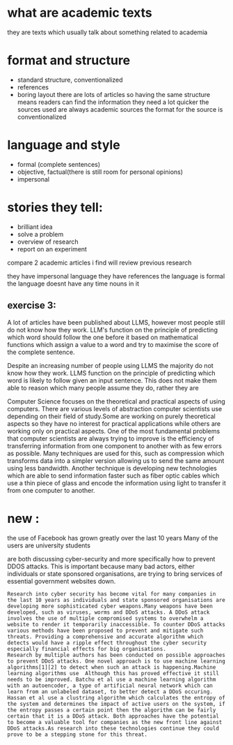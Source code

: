 # what are academic texts
they are texts which usually talk about something related to academia

# format and structure 
- standard structure, conventionalized 
- references
- boring layout
there are lots of articles so having the same structure means readers can find the information they need a lot quicker 
the sources used are always academic sources 
the format for the source is conventionalized 
# language and style
- formal (complete sentences)
- objective, factual(there is still room for personal opinions) 
- impersonal 
# stories they tell:
- brilliant idea 
- solve a problem 
- overview of research 
- report on an experiment

compare 2 academic articles i find 
will review previous research 

they have impersonal language 
they have references 
the language is formal 
the language doesnt have any time nouns in it 
## exercise 3:

A lot of articles have been published about LLMS, however most people still do not know how they work. LLM's function on the principle of predicting which word should follow the one before it based on mathematical functions which assign a value to a word and try to maximise the score of the complete sentence. 

Despite an increasing number of people using LLMS the majority do not know how they work. LLMS function on the principle of predicting which word is likely to follow given an input sentence. This does not make them able to reason which many people assume they do, rather they are 

Computer Science focuses on the theoretical and practical aspects of using computers. There are various levels of abstraction computer scientists use depending on their field of study.Some are working on purely theoretical aspects so they have no interest for practical applications while others are working only on practical aspects. One of the most fundamental problems that computer scientists are always trying to improve is the efficiency of transferring information from one component to another with as few errors as possible.
Many techniques are used for this, such as compression which transforms data into a simpler version allowing us to send the same amount using less bandwidth. 
Another technique is developing new technologies which are able to send information faster such as fiber optic cables which use a thin piece of glass and encode the information using light to transfer it from one computer to another.



# new :
the use of Facebook has grown greatly over the last 10 years 
Many of the users are university students

are both discussing cyber-security and more specifically how to prevent DDOS attacks. This is important because many bad actors, either individuals or state sponsored organisations, are trying to bring services of essential government websites down.

	Research into cyber security has become vital for many companies in the last 10 years as individuals and state sponsored organisations are developing more sophisticated cyber weapons.Many weapons have been developed, such as viruses, worms and DDoS attacks. A DDoS attack involves the use of multiple compromised systems to overwhelm a website to render it temporarily inaccessible. To counter DDoS attacks various methods have been proposed to prevent and mitigate such threats. Providing a comprehensive and accurate algorithm which detects would have a ripple effect throughout the cyber security especially financial effects for big organisations.  
	Research by multiple authors has been conducted on possible approaches to prevent DDoS attacks. One novel approach is to use machine learning algorithms[1][2] to detect when such an attack is happening.Machine learning algorithms use  Although this has proved effective it still needs to be improved. Batchu et al use a machine learning algorithm with an autoencoder, a type of artificial neural network which can learn from an unlabeled dataset, to better detect a DDoS occuring. Hassan et al use a clustring algorithm which calculates the entropy of the system and determines the impact of active users on the system, if the entropy passes a certain point then the algorithm can be fairly certain that it is a DDoS attack. Both approaches have the potential to become a valuable tool for companies as the new front line against DDoS attacks.As research into these technologies continue they could prove to be a stepping stone for this threat. 

